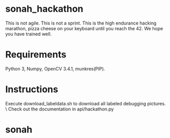 # sonah_hackathon
This is not agile. This is not a sprint. This is the high endurance hacking marathon, pizza cheese on your keyboard until you reach the 42. We hope you have trained well.

# Requirements
Python 3, Numpy, OpenCV 3.4.1, munkres(PIP).

# Instructions
Execute download_labeldata.sh to download all labeled debugging pictures. \\
Check out the documentation in api/hackathon.py
# sonah
